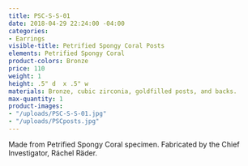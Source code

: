 ```yaml
---
title: PSC-S-S-01
date: 2018-04-29 22:24:00 -04:00
categories:
- Earrings
visible-title: Petrified Spongy Coral Posts
elements: Petrified Spongy Coral
product-colors: Bronze
price: 110
weight: 1
height: .5" d  x .5" w
materials: Bronze, cubic zirconia, goldfilled posts, and backs.
max-quantity: 1
product-images:
- "/uploads/PSC-S-S-01.jpg"
- "/uploads/PSCposts.jpg"
---
```


Made from Petrified Spongy Coral specimen. Fabricated by the Chief Investigator, Ráchel Räder.